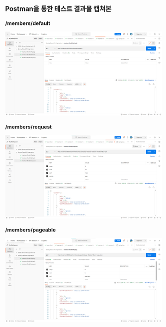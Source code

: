 ##  Postman을 통한 테스트 결과물 캡쳐본

### /members/default
![](hw6/defualt.png)

### /members/request
![](hw6/request.png)

### /members/pageable
![](hw6/paging.png)